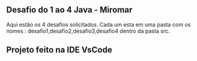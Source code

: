 ## Desafio do 1 ao 4 Java  - Miromar

Aqui estão os 4 desafios solicitados.
Cada um esta em uma pasta com os nomes :
desafio1,desafio2,desafio3,desafio4
dentro da pasta src.

## Projeto feito na IDE VsCode

